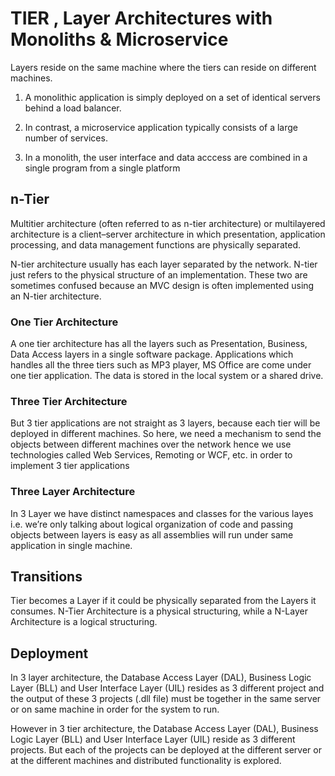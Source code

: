 
# TIER , Layer Architectures with  Monoliths & Microservice


Layers reside on the same machine where the tiers can reside on different machines.

 1. A monolithic application is simply deployed on a set of identical servers behind a load balancer.

 2. In contrast, a microservice application typically consists of a large number of services.

 3. In a monolith, the user interface and data acccess are combined in  a single program from a single platform



## n-Tier

 Multitier architecture (often referred to as n-tier architecture) or multilayered architecture is a client–server architecture in which presentation, application processing, and data management functions are physically separated.

 N-tier architecture usually has each layer separated by the network.  N-tier just refers to the physical structure of an implementation. These two are sometimes confused because an MVC design is often implemented using an N-tier architecture.


### One Tier Architecture

 A one tier architecture has all the layers such as Presentation, Business, Data Access layers in a single software package. Applications which handles all the three tiers such as MP3 player, MS Office are come under one tier application. The data is stored in the local system or a shared drive.


### Three Tier Architecture

 But 3 tier applications are not straight as 3 layers, because each tier will be deployed in different machines. So here, we need a mechanism to send the objects between different machines over the network hence we use technologies called Web Services, Remoting or WCF, etc. in order to implement 3 tier applications


### Three Layer Architecture

 In 3 Layer we have distinct namespaces and classes for the various layes i.e. we’re only talking about logical organization of code and passing objects between layers is easy as all assemblies will run under same application in single machine.


## Transitions

 Tier becomes a Layer if it could be physically separated from the Layers it consumes. N-Tier Architecture is a physical structuring, while a N-Layer Architecture is a logical structuring.


## Deployment

 In 3 layer architecture, the Database Access Layer (DAL), Business Logic Layer (BLL) and User Interface Layer (UIL) resides as 3 different project and the output of these 3 projects (.dll file) must be together in the same server or on same machine in order for the system to run.


 However in 3 tier architecture, the Database Access Layer (DAL), Business Logic Layer (BLL) and User Interface Layer (UIL) reside as 3 different projects. But each of the projects can be deployed at the different server or at the different machines and distributed functionality is explored.
 
